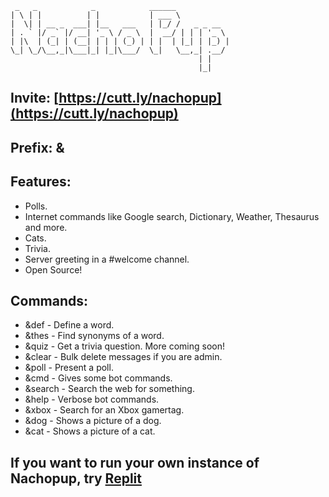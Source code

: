 ```
 _   _            _            ______
| \ | |          | |           | ___ \
|  \| | __ _  ___| |__   ___   | |_/ /   _ _ __
| . ` |/ _` |/ __| '_ \ / _ \  |  __/ | | | '_ \
| |\  | (_| | (__| | | | (_) | | |  | |_| | |_) |
\_| \_/\__,_|\___|_| |_|\___/  \_|   \__,_| .__/
                                          | |
                                          |_|
```
## Invite: [https://cutt.ly/nachopup](https://cutt.ly/nachopup)
## Prefix: &
## Features:
- Polls.
- Internet commands like Google search, Dictionary, Weather, Thesaurus and more.
- Cats.
- Trivia.
- Server greeting in a #welcome channel.
- Open Source!

## Commands:
- &def - Define a word.
- &thes - Find synonyms of a word.
- &quiz - Get a trivia question. More coming soon!
- &clear - Bulk delete messages if you are admin.
- &poll - Present a poll.
- &cmd - Gives some bot commands.
- &search - Search the web for something.
- &help - Verbose bot commands.
- &xbox - Search for an Xbox gamertag.
- &dog - Shows a picture of a dog.
- &cat - Shows a picture of a cat.

## If you want to run your own instance of Nachopup, try [Replit](https://replit.com)